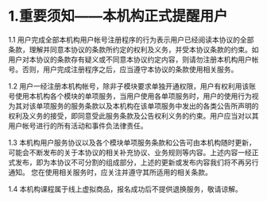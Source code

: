 # 1.重要须知——本机构正式提醒用户

1.1 用户完成全部本机构用户帐号注册程序的行为表示用户已经阅读本协议的全部条款，理解并同意本协议的条款所约定的权利及义务，并受本协议条款的约束。如用户对本协议的条款存有疑义或不同意本协议约定内容，则请勿注册本机构用户帐号。否则，用户完成注册程序之后，应当遵守本协议的条款使用相关服务。

1.2 用户一经注册本机构帐号，除非子模块要求单独开通权限，用户有权利用该账号使用本机构各个模块的单项服务，当用户使用各单项服务时，用户的使用行为视为其对该单项服务的服务条款以及本机构在该单项服务中发出的各类公告所声明的权利及义务的接受，即同意受此服务条款及公告权利义务的约束。用户应当对以其用户帐号进行的所有活动和事件负法律责任。

1.3 本机构用户服务协议以及各个模块单项服务条款和公告可由本机构随时更新，可能会不断发布的关于本协议的相关补充协议、业务规则等内容。上述内容一经正式发布，即为本协议不可分割的组成部分，上述的更新或发布内容我们将不再另行通知。 您在使用相关服务时，应关注并遵守其所适用的相关条款。

1.4 本机构课程属于线上虚拟商品，报名成功后不提供退换服务，敬请谅解。

